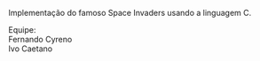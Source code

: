 Implementação do famoso Space Invaders usando a linguagem C.

Equipe:<br>
Fernando Cyreno<br>
Ivo Caetano<br>
